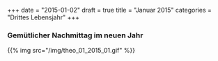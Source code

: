 +++
date = "2015-01-02"
draft = true
title = "Januar 2015"
categories = "Drittes Lebensjahr"
+++

### Gemütlicher Nachmittag im neuen Jahr
{{% img src="/img/theo_01_2015_01.gif" %}}